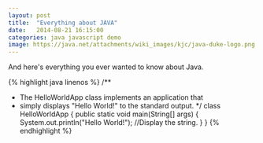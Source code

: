 ```yaml
---
layout: post
title:  "Everything about JAVA"
date:   2014-08-21 16:15:00
categories: java javascript demo
image: https://java.net/attachments/wiki_images/kjc/java-duke-logo.png
---
```


And here's everything you ever wanted to know about Java.

{% highlight java linenos %}
/**
 * The HelloWorldApp class implements an application that
 * simply displays "Hello World!" to the standard output.
 */
class HelloWorldApp {
    public static void main(String[] args) {
        System.out.println("Hello World!"); //Display the string.
    }
}
{% endhighlight %}
